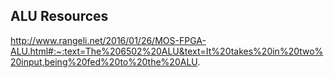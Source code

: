 ## ALU Resources

http://www.rangeli.net/2016/01/26/MOS-FPGA-ALU.html#:~:text=The%206502%20ALU&text=It%20takes%20in%20two%20input,being%20fed%20to%20the%20ALU.
